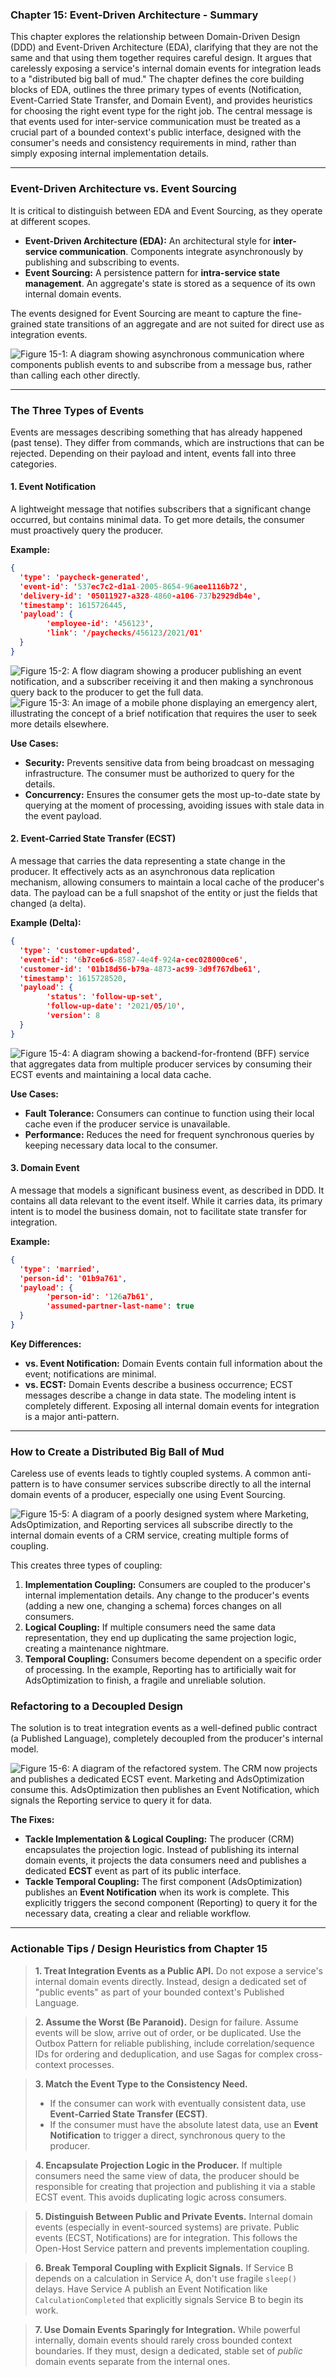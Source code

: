 ### Chapter 15: Event-Driven Architecture - Summary

This chapter explores the relationship between Domain-Driven Design (DDD) and Event-Driven Architecture (EDA), clarifying that they are not the same and that using them together requires careful design. It argues that carelessly exposing a service's internal domain events for integration leads to a "distributed big ball of mud." The chapter defines the core building blocks of EDA, outlines the three primary types of events (Notification, Event-Carried State Transfer, and Domain Event), and provides heuristics for choosing the right event type for the right job. The central message is that events used for inter-service communication must be treated as a crucial part of a bounded context's public interface, designed with the consumer's needs and consistency requirements in mind, rather than simply exposing internal implementation details.

---

### Event-Driven Architecture vs. Event Sourcing

It is critical to distinguish between EDA and Event Sourcing, as they operate at different scopes.

*   **Event-Driven Architecture (EDA):** An architectural style for **inter-service communication**. Components integrate asynchronously by publishing and subscribing to events.
*   **Event Sourcing:** A persistence pattern for **intra-service state management**. An aggregate's state is stored as a sequence of its own internal domain events.

The events designed for Event Sourcing are meant to capture the fine-grained state transitions of an aggregate and are not suited for direct use as integration events.

![Figure 15-1: A diagram showing asynchronous communication where components publish events to and subscribe from a message bus, rather than calling each other directly.](figure-15-1.png)

---

### The Three Types of Events

Events are messages describing something that has already happened (past tense). They differ from commands, which are instructions that can be rejected. Depending on their payload and intent, events fall into three categories.

#### 1. Event Notification
A lightweight message that notifies subscribers that a significant change occurred, but contains minimal data. To get more details, the consumer must proactively query the producer.

**Example:**
```json
{
  'type': 'paycheck-generated',
  'event-id': '537ec7c2-d1a1-2005-8654-96aee1116b72',
  'delivery-id': '05011927-a328-4860-a106-737b2929db4e',
  'timestamp': 1615726445,
  'payload': {
        'employee-id': '456123',
        'link': '/paychecks/456123/2021/01'
  }
}
```

![Figure 15-2: A flow diagram showing a producer publishing an event notification, and a subscriber receiving it and then making a synchronous query back to the producer to get the full data.](figure-15-2.png)
![Figure 15-3: An image of a mobile phone displaying an emergency alert, illustrating the concept of a brief notification that requires the user to seek more details elsewhere.](figure-15-3.png)

**Use Cases:**
*   **Security:** Prevents sensitive data from being broadcast on messaging infrastructure. The consumer must be authorized to query for the details.
*   **Concurrency:** Ensures the consumer gets the most up-to-date state by querying at the moment of processing, avoiding issues with stale data in the event payload.

#### 2. Event-Carried State Transfer (ECST)
A message that carries the data representing a state change in the producer. It effectively acts as an asynchronous data replication mechanism, allowing consumers to maintain a local cache of the producer's data. The payload can be a full snapshot of the entity or just the fields that changed (a delta).

**Example (Delta):**
```json
{
  'type': 'customer-updated',
  'event-id': '6b7ce6c6-8587-4e4f-924a-cec028000ce6',
  'customer-id': '01b18d56-b79a-4873-ac99-3d9f767dbe61',
  'timestamp': 1615728520,
  'payload': {
        'status': 'follow-up-set',
        'follow-up-date': '2021/05/10',
        'version': 8
  }
}
```

![Figure 15-4: A diagram showing a backend-for-frontend (BFF) service that aggregates data from multiple producer services by consuming their ECST events and maintaining a local data cache.](figure-15-4.png)

**Use Cases:**
*   **Fault Tolerance:** Consumers can continue to function using their local cache even if the producer service is unavailable.
*   **Performance:** Reduces the need for frequent synchronous queries by keeping necessary data local to the consumer.

#### 3. Domain Event
A message that models a significant business event, as described in DDD. It contains all data relevant to the event itself. While it carries data, its primary intent is to model the business domain, not to facilitate state transfer for integration.

**Example:**
```json
{
  'type': 'married',
  'person-id': '01b9a761',
  'payload': {
        'person-id': '126a7b61',
        'assumed-partner-last-name': true
  }
}
```

**Key Differences:**
*   **vs. Event Notification:** Domain Events contain full information about the event; notifications are minimal.
*   **vs. ECST:** Domain Events describe a business occurrence; ECST messages describe a change in data state. The modeling intent is completely different. Exposing all internal domain events for integration is a major anti-pattern.

---

### How to Create a Distributed Big Ball of Mud

Careless use of events leads to tightly coupled systems. A common anti-pattern is to have consumer services subscribe directly to all the internal domain events of a producer, especially one using Event Sourcing.

![Figure 15-5: A diagram of a poorly designed system where Marketing, AdsOptimization, and Reporting services all subscribe directly to the internal domain events of a CRM service, creating multiple forms of coupling.](figure-15-5.png)

This creates three types of coupling:
1.  **Implementation Coupling:** Consumers are coupled to the producer's internal implementation details. Any change to the producer's events (adding a new one, changing a schema) forces changes on all consumers.
2.  **Logical Coupling:** If multiple consumers need the same data representation, they end up duplicating the same projection logic, creating a maintenance nightmare.
3.  **Temporal Coupling:** Consumers become dependent on a specific order of processing. In the example, Reporting has to artificially wait for AdsOptimization to finish, a fragile and unreliable solution.

### Refactoring to a Decoupled Design

The solution is to treat integration events as a well-defined public contract (a Published Language), completely decoupled from the producer's internal model.

![Figure 15-6: A diagram of the refactored system. The CRM now projects and publishes a dedicated ECST event. Marketing and AdsOptimization consume this. AdsOptimization then publishes an Event Notification, which signals the Reporting service to query it for data.](figure-15-6.png)

**The Fixes:**
*   **Tackle Implementation & Logical Coupling:** The producer (CRM) encapsulates the projection logic. Instead of publishing its internal domain events, it projects the data consumers need and publishes a dedicated **ECST** event as part of its public interface.
*   **Tackle Temporal Coupling:** The first component (AdsOptimization) publishes an **Event Notification** when its work is complete. This explicitly triggers the second component (Reporting) to query it for the necessary data, creating a clear and reliable workflow.

---

### Actionable Tips / Design Heuristics from Chapter 15

> **1. Treat Integration Events as a Public API.** Do not expose a service's internal domain events directly. Instead, design a dedicated set of "public events" as part of your bounded context's Published Language.

> **2. Assume the Worst (Be Paranoid).** Design for failure. Assume events will be slow, arrive out of order, or be duplicated. Use the Outbox Pattern for reliable publishing, include correlation/sequence IDs for ordering and deduplication, and use Sagas for complex cross-context processes.

> **3. Match the Event Type to the Consistency Need.**
>  *   If the consumer can work with eventually consistent data, use **Event-Carried State Transfer (ECST)**.
>  *   If the consumer must have the absolute latest data, use an **Event Notification** to trigger a direct, synchronous query to the producer.

> **4. Encapsulate Projection Logic in the Producer.** If multiple consumers need the same view of data, the producer should be responsible for creating that projection and publishing it via a stable ECST event. This avoids duplicating logic across consumers.

> **5. Distinguish Between Public and Private Events.** Internal domain events (especially in event-sourced systems) are private. Public events (ECST, Notifications) are for integration. This follows the Open-Host Service pattern and prevents implementation coupling.

> **6. Break Temporal Coupling with Explicit Signals.** If Service B depends on a calculation in Service A, don't use fragile `sleep()` delays. Have Service A publish an Event Notification like `CalculationCompleted` that explicitly signals Service B to begin its work.

> **7. Use Domain Events Sparingly for Integration.** While powerful internally, domain events should rarely cross bounded context boundaries. If they must, design a dedicated, stable set of *public* domain events separate from the internal ones. 